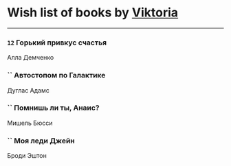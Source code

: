 # Wish list of books by [Viktoria](https://ok.ru/profile/536771522733)
---

### `12` Горький привкус счастья
Алла Демченко

### `` Автостопом по Галактике
Дуглас Адамс

### `` Помнишь ли ты, Анаис?
Мишель Бюсси

### `` Моя леди Джейн
Броди Эштон

